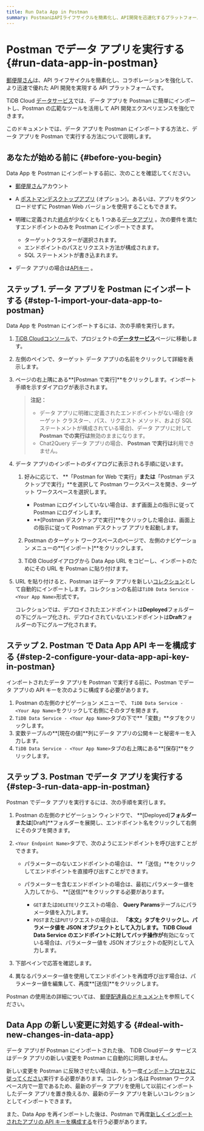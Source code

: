 ```yaml
---
title: Run Data App in Postman
summary: PostmanはAPIライフサイクルを簡素化し、API開発を迅速化するプラットフォームです。TiDB Cloudデータサービスでは、Postmanを使用してデータアプリを簡単にインポートし、API開発エクスペリエンスを強化できます。データアプリをPostmanにインポートし、APIキーを構成した後、Postmanでデータアプリを実行できます。データアプリに新しい変更がある場合は、再度インポートプロセスを実行する必要があります。
---
```


# Postman でデータ アプリを実行する {#run-data-app-in-postman}

[郵便屋さん](https://www.postman.com/)は、API ライフサイクルを簡素化し、コラボレーションを強化して、より迅速で優れた API 開発を実現する API プラットフォームです。

TiDB Cloud [データサービス](https://tidbcloud.com/console/data-service)では、データ アプリを Postman に簡単にインポートし、Postman の広範なツールを活用して API 開発エクスペリエンスを強化できます。

このドキュメントでは、データ アプリを Postman にインポートする方法と、データ アプリを Postman で実行する方法について説明します。

## あなたが始める前に {#before-you-begin}

Data App を Postman にインポートする前に、次のことを確認してください。

-   [郵便屋さん](https://www.postman.com/)アカウント

-   A [ポストマンデスクトップアプリ](https://www.postman.com/downloads) (オプション)。あるいは、アプリをダウンロードせずに Postman Web バージョンを使用することもできます。

-   明確に定義された[終点](/tidb-cloud/data-service-manage-endpoint.md)が少なくとも 1 つある[データアプリ](/tidb-cloud/data-service-manage-data-app.md) 。次の要件を満たすエンドポイントのみを Postman にインポートできます。

    -   ターゲットクラスターが選択されます。
    -   エンドポイントのパスとリクエスト方法が構成されます。
    -   SQL ステートメントが書き込まれます。

-   データ アプリの場合は[APIキー](/tidb-cloud/data-service-api-key.md#create-an-api-key) 。

## ステップ 1. データ アプリを Postman にインポートする {#step-1-import-your-data-app-to-postman}

Data App を Postman にインポートするには、次の手順を実行します。

1.  [TiDB Cloudコンソール](https://tidbcloud.com)で、プロジェクトの[**データサービス**](https://tidbcloud.com/console/data-service)ページに移動します。

2.  左側のペインで、ターゲット データ アプリの名前をクリックして詳細を表示します。

3.  ページの右上隅にある**[Postman で実行]**をクリックします。インポート手順を示すダイアログが表示されます。

    > **注記：**
    >
    > -   データ アプリに明確に定義されたエンドポイントがない場合 (ターゲット クラスター、パス、リクエスト メソッド、および SQL ステートメントが構成されている場合)、データ アプリに対して**Postman での実行は**無効のままになります。
    > -   Chat2Query データ アプリの場合、 **Postman で実行は**利用できません。

4.  データ アプリのインポートのダイアログに表示される手順に従います。

    1.  好みに応じて、 **「Postman for Web で実行」**または**「Postman デスクトップで実行」**を選択して Postman ワークスペースを開き、ターゲット ワークスペースを選択します。

        -   Postman にログインしていない場合は、まず画面上の指示に従って Postman にログインします。
        -   **[Postman デスクトップで実行]**をクリックした場合は、画面上の指示に従って Postman デスクトップ アプリを起動します。

    2.  Postman のターゲット ワークスペースのページで、左側のナビゲーション メニューの**[インポート]**をクリックします。

    3.  TiDB Cloudダイアログから Data App URL をコピーし、インポートのためにその URL を Postman に貼り付けます。

5.  URL を貼り付けると、Postman はデータ アプリを新しい[コレクション](https://learning.postman.com/docs/collections/collections-overview)として自動的にインポートします。コレクションの名前は`TiDB Data Service - <Your App Name>`形式です。

    コレクションでは、デプロイされたエンドポイントは**Deployed**フォルダーの下にグループ化され、デプロイされていないエンドポイントは**Draft**フォルダーの下にグループ化されます。

## ステップ 2. Postman で Data App API キーを構成する {#step-2-configure-your-data-app-api-key-in-postman}

インポートされたデータ アプリを Postman で実行する前に、Postman でデータ アプリの API キーを次のように構成する必要があります。

1.  Postman の左側のナビゲーション メニューで、 `TiDB Data Service - <Your App Name>`をクリックして右側にそのタブを開きます。
2.  `TiDB Data Service - <Your App Name>`タブの下で**「変数」**タブをクリックします。
3.  変数テーブルの**[現在の値]**列にデータ アプリの公開キーと秘密キーを入力します。
4.  `TiDB Data Service - <Your App Name>`タブの右上隅にある**[保存]**をクリックします。

## ステップ 3. Postman でデータ アプリを実行する {#step-3-run-data-app-in-postman}

Postman でデータ アプリを実行するには、次の手順を実行します。

1.  Postman の左側のナビゲーション ウィンドウで、 **[Deployed]**フォルダーまたは**[Draft]**フォルダーを展開し、エンドポイント名をクリックして右側にそのタブを開きます。

2.  `<Your Endpoint Name>`タブで、次のようにエンドポイントを呼び出すことができます。

    -   パラメーターのないエンドポイントの場合は、 **「送信」**をクリックしてエンドポイントを直接呼び出すことができます。
    -   パラメーターを含むエンドポイントの場合は、最初にパラメーター値を入力してから、 **[送信]**をクリックする必要があります。

        -   `GET`または`DELETE`リクエストの場合、 **Query Params**テーブルにパラメータ値を入力します。
        -   `POST`または`PUT`リクエストの場合は、 **「本文」**タブをクリックし、パラメータ値を JSON オブジェクトとして入力します。 TiDB Cloud Data Service のエンドポイントに対して**バッチ操作が**有効になっている場合は、パラメーター値を JSON オブジェクトの配列として入力します。

3.  下部ペインで応答を確認します。

4.  異なるパラメーター値を使用してエンドポイントを再度呼び出す場合は、パラメーター値を編集して、再度**[送信]**をクリックします。

Postman の使用法の詳細については、 [郵便配達員のドキュメント](https://learning.postman.com/docs)を参照してください。

## Data App の新しい変更に対処する {#deal-with-new-changes-in-data-app}

データ アプリが Postman にインポートされた後、 TiDB Cloudデータ サービスはデータ アプリの新しい変更を Postman に自動的に同期しません。

新しい変更を Postman に反映させたい場合は、もう一度[インポートプロセスに従ってください](#step-1-import-your-data-app-to-postman)実行する必要があります。コレクション名は Postman ワークスペース内で一意であるため、最新のデータ アプリを使用して以前にインポートしたデータ アプリを置き換えるか、最新のデータ アプリを新しいコレクションとしてインポートできます。

また、Data App を再インポートした後は、Postman で再度[新しくインポートされたアプリの API キーを構成する](#step-2-configure-your-data-app-api-key-in-postman)を行う必要があります。

